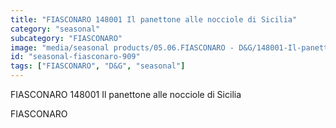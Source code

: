```yaml
---
title: "FIASCONARO 148001 Il panettone alle nocciole di Sicilia"
category: "seasonal"
subcategory: "FIASCONARO"
image: "media/seasonal products/05.06.FIASCONARO - D&G/148001-Il-panettone-alle-nocciole-di-Sicilia.jpg"
id: "seasonal-fiasconaro-909"
tags: ["FIASCONARO", "D&G", "seasonal"]
---
```


FIASCONARO 148001 Il panettone alle nocciole di Sicilia

FIASCONARO
